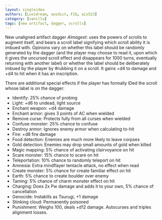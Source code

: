 ```yaml
---
layout: singleidea
authors: [Luxidream, aosdict, FIQ, ais523]
category: [vanilla]
tags: [new artifact, dagger, scrolls]
---
```

New unaligned artifact dagger *Almagest*: uses the powers of scrolls to augment itself, and bears a scroll label signifying which scroll ability it is imbued with. Opinions vary on whether this label should be randomly generated by the dagger (and the player may choose to read it, upon which it gives the uncursed scroll effect and disappears for 1000 turns, eventually returning with another label) or whether the label should be deliberately imbued by the player by #rubbing it on a scroll. It gains +d4 to damage and +d4 to hit when it has an inscription.

There are additional special effects if the player has formally IDed the scroll whose label is on the dagger:
* Identify: 25% chance of probing
* Light: +d6 to undead, light source
* Enchant weapon: +d4 damage
* Enchant armor: gives 3 points of AC when wielded
* Remove curse: Protects fully from all curses when wielded
* Confuse monster: 25% chance to confuse
* Destroy armor: Ignores enemy armor when calculating to-hit
* Fire: +d8 fire damage
* Food detection: Enemies are much more likely to leave corpses
* Gold detection: Enemies may drop small amounts of gold when killed
* Magic mapping: 5% chance of activating clairvoyance on hit
* Scare monster: 15% chance to scare on hit
* Teleportation: 10% chance to randomly teleport on hit
* Amnesia: Extra mindflayer tentacle attack, no effect when read
* Create monster: 5% chance for create familiar effect on hit
* Earth: 5% chance to create boulder over enemy
* Taming: 5% chance of charm monster effect on hit
* Charging: Does 2x Pw damage and adds it to your own, 5% chance of cancellation
* Genocide: Instakills as Tsurugi, +1 damage
* Stinking cloud: Permanently poisoned
* Punishment: Weighs 100, deals +d12 damage. Autocurses and triples alignment losses.
